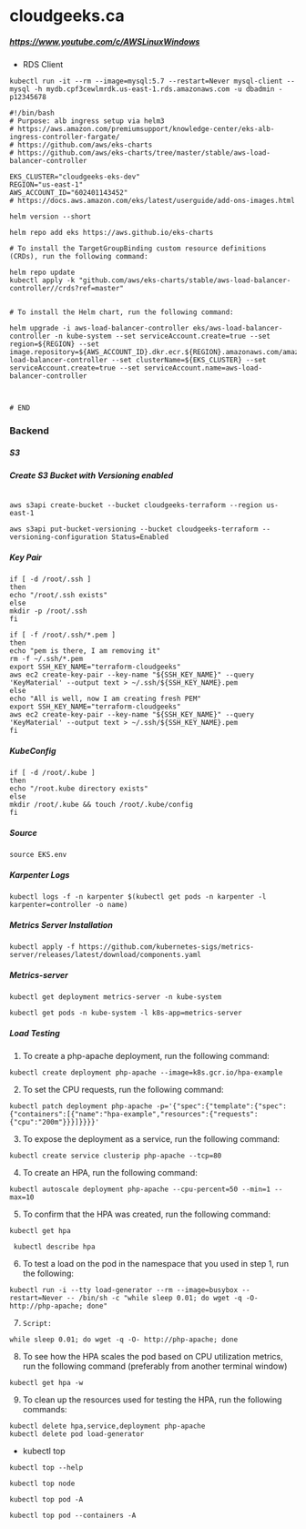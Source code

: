 # cloudgeeks.ca

##### https://www.youtube.com/c/AWSLinuxWindows

- RDS Client
```RDS
kubectl run -it --rm --image=mysql:5.7 --restart=Never mysql-client -- mysql -h mydb.cpf3cewlmrdk.us-east-1.rds.amazonaws.com -u dbadmin -p12345678
```

```Application Load Balancer Ingress
#!/bin/bash
# Purpose: alb ingress setup via helm3
# https://aws.amazon.com/premiumsupport/knowledge-center/eks-alb-ingress-controller-fargate/
# https://github.com/aws/eks-charts
# https://github.com/aws/eks-charts/tree/master/stable/aws-load-balancer-controller

EKS_CLUSTER="cloudgeeks-eks-dev"
REGION="us-east-1"
AWS_ACCOUNT_ID="602401143452"
# https://docs.aws.amazon.com/eks/latest/userguide/add-ons-images.html

helm version --short

helm repo add eks https://aws.github.io/eks-charts

# To install the TargetGroupBinding custom resource definitions (CRDs), run the following command:

helm repo update
kubectl apply -k "github.com/aws/eks-charts/stable/aws-load-balancer-controller//crds?ref=master"


# To install the Helm chart, run the following command:

helm upgrade -i aws-load-balancer-controller eks/aws-load-balancer-controller -n kube-system --set serviceAccount.create=true --set region=${REGION} --set image.repository=${AWS_ACCOUNT_ID}.dkr.ecr.${REGION}.amazonaws.com/amazon/aws-load-balancer-controller --set clusterName=${EKS_CLUSTER} --set serviceAccount.create=true --set serviceAccount.name=aws-load-balancer-controller



# END
```
### Backend ###
##### S3


##### Create S3 Bucket with Versioning enabled

```console

aws s3api create-bucket --bucket cloudgeeks-terraform --region us-east-1

aws s3api put-bucket-versioning --bucket cloudgeeks-terraform --versioning-configuration Status=Enabled

```

##### Key Pair

```console
if [ -d /root/.ssh ]
then
echo "/root/.ssh exists"
else
mkdir -p /root/.ssh
fi

if [ -f /root/.ssh/*.pem ]
then
echo "pem is there, I am removing it"
rm -f ~/.ssh/*.pem
export SSH_KEY_NAME="terraform-cloudgeeks"
aws ec2 create-key-pair --key-name "${SSH_KEY_NAME}" --query 'KeyMaterial' --output text > ~/.ssh/${SSH_KEY_NAME}.pem
else
echo "All is well, now I am creating fresh PEM"
export SSH_KEY_NAME="terraform-cloudgeeks"
aws ec2 create-key-pair --key-name "${SSH_KEY_NAME}" --query 'KeyMaterial' --output text > ~/.ssh/${SSH_KEY_NAME}.pem
fi
```

##### KubeConfig
```console
if [ -d /root/.kube ]
then
echo "/root.kube directory exists"
else
mkdir /root/.kube && touch /root/.kube/config
fi
```

##### Source

```console
source EKS.env

```

##### Karpenter Logs
```console
kubectl logs -f -n karpenter $(kubectl get pods -n karpenter -l karpenter=controller -o name)
```

##### Metrics Server Installation
```console
kubectl apply -f https://github.com/kubernetes-sigs/metrics-server/releases/latest/download/components.yaml
```

##### Metrics-server
```console
kubectl get deployment metrics-server -n kube-system

kubectl get pods -n kube-system -l k8s-app=metrics-server
```

##### Load Testing

1. To create a php-apache deployment, run the following command:
```console
kubectl create deployment php-apache --image=k8s.gcr.io/hpa-example
```

2.    To set the CPU requests, run the following command:
```console
kubectl patch deployment php-apache -p='{"spec":{"template":{"spec":{"containers":[{"name":"hpa-example","resources":{"requests":{"cpu":"200m"}}}]}}}}'
```

3.    To expose the deployment as a service, run the following command:
```console
kubectl create service clusterip php-apache --tcp=80
```

4.    To create an HPA, run the following command:
```console
kubectl autoscale deployment php-apache --cpu-percent=50 --min=1 --max=10
```

5.    To confirm that the HPA was created, run the following command:
```console
kubectl get hpa

 kubectl describe hpa
```

6.    To test a load on the pod in the namespace that you used in step 1, run the following:
```console
kubectl run -i --tty load-generator --rm --image=busybox --restart=Never -- /bin/sh -c "while sleep 0.01; do wget -q -O- http://php-apache; done"
```

7.     Script:
```console
while sleep 0.01; do wget -q -O- http://php-apache; done
```

8.    To see how the HPA scales the pod based on CPU utilization metrics, run the following command (preferably from another terminal window)
```console
kubectl get hpa -w
```

9. To clean up the resources used for testing the HPA, run the following commands:
```console
kubectl delete hpa,service,deployment php-apache
kubectl delete pod load-generator
```

- kubectl top
```console
kubectl top --help

kubectl top node

kubectl top pod -A

kubectl top pod --containers -A
```

